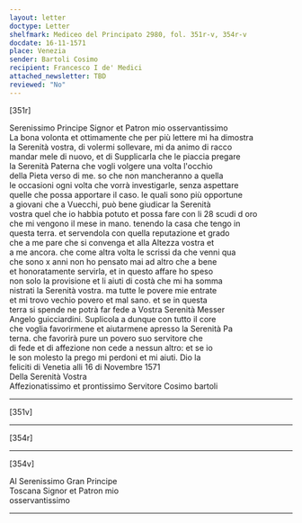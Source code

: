 ```yaml
---
layout: letter
doctype: Letter
shelfmark: Mediceo del Principato 2980, fol. 351r-v, 354r-v
docdate: 16-11-1571
place: Venezia
sender: Bartoli Cosimo
recipient: Francesco I de' Medici
attached_newsletter: TBD
reviewed: "No"
---
```


[351r]  
  
  
Serenissimo Principe Signor et Patron mio osservantissimo  
La bona volonta et ottimamente che per più lettere mi ha dimostra  
la Serenità vostra, di volermi sollevare, mi da animo di racco  
mandar mele di nuovo, et di Supplicarla che le piaccia pregare  
la Serenità Paterna che vogli volgere una volta l'occhio  
della Pieta verso di me. so che non mancheranno a quella  
le occasioni ogni volta che vorrà investigarle, senza aspettare  
quelle che possa apportare il caso. le quali sono più opportune  
a giovani che a Vuecchi, può bene giudicar la Serenità  
vostra quel che io habbia potuto et possa fare con li 28 scudi d oro  
che mi vengono il mese in mano. tenendo la casa che tengo in  
questa terra. et servendola con quella reputazione et grado  
che a me pare che si convenga et alla Altezza vostra et  
a me ancora. che come altra volta le scrissi da che venni qua  
che sono x anni non ho pensato mai ad altro che a bene  
et honoratamente servirla, et in questo affare ho speso  
non solo la provisione et li aiuti di costà che mi ha somma  
nistrati la Serenità vostra. ma tutte le povere mie entrate  
et mi trovo vechio povero et mal sano. et se in questa  
terra si spende ne potrà far fede a Vostra Serenità Messer  
Angelo guicciardini. Suplicola a dunque con tutto il core  
che voglia favorirmene et aiutarmene apresso la Serenità Pa  
terna. che favorirà pure un povero suo servitore che  
di fede et di affezione non cede a nessun altro: et se io  
le son molesto la prego mi perdoni et mi aiuti. Dio la  
feliciti di Venetia alli 16 di Novembre 1571  
Della Serenità Vostra  
Affezionatissimo et prontissimo Servitore Cosimo bartoli  
  
---  

[351v]  
  
  
  
---  

[354r]  
  
  
  
---  

[354v]  
  
  
Al Serenissimo Gran Principe  
Toscana Signor et Patron mio  
osservantissimo  
  
---  

